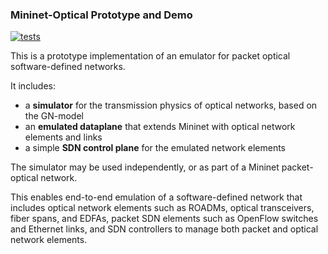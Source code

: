 ### Mininet-Optical Prototype and Demo

[![tests][1]](https://github.com/UA-Agile-Cloud/optical-network-emulator/actions)

This is a prototype implementation of an emulator for packet optical software-defined networks.

It includes:

- a **simulator** for the transmission physics of optical networks,
  based on the GN-model
- an **emulated dataplane** that extends Mininet with optical network elements and links
- a simple **SDN control plane** for the emulated network elements

The simulator may be used independently, or as part of a Mininet packet-optical network.

This enables end-to-end emulation of a software-defined network that includes optical network
elements such as ROADMs, optical transceivers, fiber spans, and EDFAs, packet SDN elements
such as OpenFlow switches and Ethernet links, and SDN controllers to manage both packet
and optical network elements.

[1]: https://github.com/UA-Agile-Cloud/optical-network-emulator/workflows/tests/badge.svg
